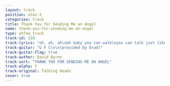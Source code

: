 ```yaml
---
layout: track
position: atoz-3
categories: track
title: Thank You for Sending Me an Angel
name: thank-you-for-sending-me-an-angel
type: ahfow_track
track-id: 110
track-lyrics: "oh, oh, oh\noh baby you can walk\nyou can talk just like me\nyou can walk/talk just like me\nyou can look\ntell me what you see\nyou can look\nyou won't see nothin' like me\n\noh, oh, oh\noh baby you can walk\nyou can talk just like me\nlittle girl you can walk/talk just like me\nif that's what's you wan't to do\nand you can look\nyou walk in circles around me\nbut first, i'll walk in circles around you\n\nround we go\nround the world we go\naye aye aye aye......\nyou can walk girl\nyou walk in circles around me\nbut first...\nshow me what you can do"
track-guitar: "G F C\n\n(provided by brad)"
track-guitar-flag: true
track-author: David Byrne
track-sort: "THANK YOU FOR SENDING ME AN ANGEL"
track-alpha: T
track-original: Talking Heads
cover: true
---
```

